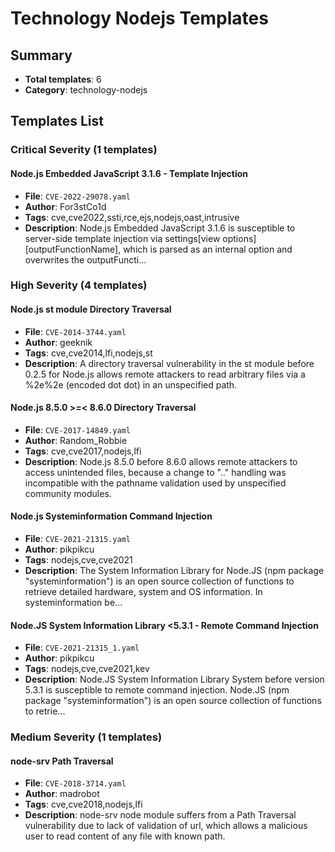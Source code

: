 # Technology Nodejs Templates

## Summary
- **Total templates**: 6
- **Category**: technology-nodejs

## Templates List

### Critical Severity (1 templates)

#### Node.js Embedded JavaScript 3.1.6 - Template Injection
- **File**: `CVE-2022-29078.yaml`
- **Author**: For3stCo1d
- **Tags**: cve,cve2022,ssti,rce,ejs,nodejs,oast,intrusive
- **Description**: Node.js Embedded JavaScript 3.1.6 is susceptible to server-side template injection via settings[view options][outputFunctionName], which is parsed as an internal option and overwrites the outputFuncti...

### High Severity (4 templates)

#### Node.js st module Directory Traversal
- **File**: `CVE-2014-3744.yaml`
- **Author**: geeknik
- **Tags**: cve,cve2014,lfi,nodejs,st
- **Description**: A directory traversal vulnerability in the st module before 0.2.5 for Node.js allows remote attackers to read arbitrary files via a %2e%2e (encoded dot dot) in an unspecified path.

#### Node.js 8.5.0 >=< 8.6.0 Directory Traversal
- **File**: `CVE-2017-14849.yaml`
- **Author**: Random_Robbie
- **Tags**: cve,cve2017,nodejs,lfi
- **Description**: Node.js 8.5.0 before 8.6.0 allows remote attackers to access unintended files, because a change to ".." handling was incompatible with the pathname validation used by unspecified community modules.

#### Node.js Systeminformation Command Injection
- **File**: `CVE-2021-21315.yaml`
- **Author**: pikpikcu
- **Tags**: nodejs,cve,cve2021
- **Description**: The System Information Library for Node.JS (npm package "systeminformation") is an open source collection of functions to retrieve detailed hardware, system and OS information. In systeminformation be...

#### Node.JS System Information Library <5.3.1 - Remote Command Injection
- **File**: `CVE-2021-21315_1.yaml`
- **Author**: pikpikcu
- **Tags**: nodejs,cve,cve2021,kev
- **Description**: Node.JS System Information Library System before version 5.3.1 is susceptible to remote command injection. Node.JS (npm package "systeminformation") is an open source collection of functions to retrie...

### Medium Severity (1 templates)

#### node-srv Path Traversal
- **File**: `CVE-2018-3714.yaml`
- **Author**: madrobot
- **Tags**: cve,cve2018,nodejs,lfi
- **Description**: node-srv node module suffers from a Path Traversal vulnerability due to lack of validation of url, which allows a malicious user to read content of any file with known path.

